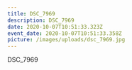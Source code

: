 ```yaml
---
title: DSC_7969
description: DSC_7969
date: 2020-10-07T10:51:33.323Z
event_date: 2020-10-07T10:51:33.358Z
picture: /images/uploads/dsc_7969.jpg
---
```

DSC_7969